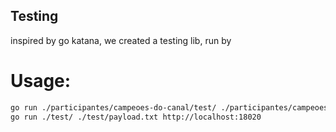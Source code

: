 ## Testing
inspired by go katana, we created a testing lib, run by
# Usage:
```bash
go run ./participantes/campeoes-do-canal/test/ ./participantes/campeoes-do-canal/test/payload.txt http://localhost:18020
go run ./test/ ./test/payload.txt http://localhost:18020
 ```
